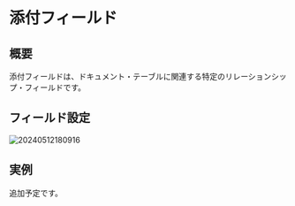 # 添付フィールド

<PluginInfo name="file-manager"></PluginInfo>

## 概要

添付フィールドは、ドキュメント・テーブルに関連する特定のリレーションシップ・フィールドです。

## フィールド設定

![20240512180916](https://static-docs.nocobase.com/20240512180916.png)

## 実例

追加予定です。

